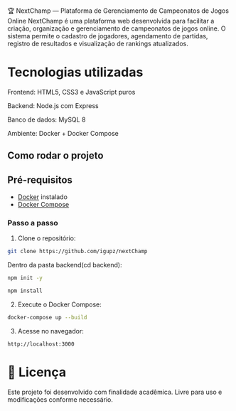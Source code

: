 🏆 NextChamp — Plataforma de Gerenciamento de Campeonatos de Jogos Online NextChamp é uma plataforma web desenvolvida para facilitar a criação, organização e gerenciamento de campeonatos de jogos online. O sistema permite o cadastro de jogadores, agendamento de partidas, registro de resultados e visualização de rankings atualizados.

# Tecnologias utilizadas 

Frontend: HTML5, CSS3 e JavaScript puros

Backend: Node.js com Express

Banco de dados: MySQL 8

Ambiente: Docker + Docker Compose

## Como rodar o projeto

## Pré-requisitos

- [Docker](https://www.docker.com/) instalado
- [Docker Compose](https://docs.docker.com/compose/)

### Passo a passo

1. Clone o repositório:

```bash
git clone https://github.com/igupz/nextChamp
```
Dentro da pasta backend(cd backend): <br /> 

```bash
npm init -y 
```
```bash
npm install
```

2. Execute o Docker Compose:

```bash
docker-compose up --build
```

3. Acesse no navegador:

```
http://localhost:3000
```


# 📃 Licença
Este projeto foi desenvolvido com finalidade acadêmica. Livre para uso e modificações conforme necessário.

